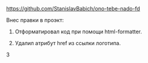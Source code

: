 https://github.com/StanislavBabich/ono-tebe-nado-fd

  Внес правки в проэкт:

1. Отформатировал код при помощи html-formatter.

2. Удалил атрибут href из ссылки логотипа.

3